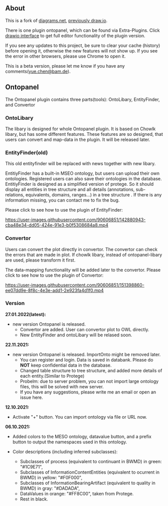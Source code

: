 ## About

This is a fork of [diagrams.net](https://app.diagrams.net), [previously draw.io](https://www.diagrams.net/blog/move-diagrams-net).

There is one plugin ontopanel, which can be found via Extra-Plugins. Click [drawio interface](https://yuechenbam.github.io/src/main/webapp/index.html) to get full editor functionality of the plugin version.

If you see any updates to this project, be sure to clear your cache (history) before opening it, otherwise the new features will not show up. If you see the error in other browsers, please use Chrome to open it.

This is a beta version, please let me know if you have any comments(yue.chen@bam.de).

## Ontopanel

The Ontopanel plugin contains three parts(tools): OntoLibary, EntityFinder, and Convertor

### OntoLibary

The libary is designed for whole Ontopanel plugin. It is based on Chowlk libary, but has some different features. These features are so designed, that users can convert and map-data in the plugin. It will be released later.

### EntityFinder(old)

This old entityfinder will be replaced with news together with new libary.

EntitiyFinder has a built-in MSEO ontology, but users can upload their own ontologies. Registered users can also save their ontologies in the database.
EntitiyFinder is designed as a simplified version of protege. So it should display all entities in tree structure and all details (annotations, sub-relations, equivalents, domains, ranges...) in a tree structure . If there is any information missing, you can contact me to fix the bug.

Please click to see how to use the plugin of EntityFinder:

https://user-images.githubusercontent.com/90606851/142880943-cba48e34-dd05-424e-91e3-b0f5308684a8.mp4

### Convertor

Users can convert the plot directly in convertor. The convertor can check the errors that are made in plot.
If chowlk libary, instead of ontopanel-libary are used, please transform it first.

The data-mapping functionality will be added later to the convertor.
Please click to see how to use the plugin of Convertor:


https://user-images.githubusercontent.com/90606851/151398860-ee07dd9e-8f8c-4e3e-add1-2e923fa4d1f0.mp4



### Version

**27.01.2022(latest):**

- new version Ontopanel is released.
  - Convertor are added. User can convertor plot to OWL directly.
  - New EntityFinder and ontoLibary will be relased soon.

**22.11.2021:**

- new version Ontopanel is released. ImportOnto might be removed later.
  - You can register and login. Data is saved in databank. Please do **NOT** keep confidential data in the database.
  - Changed table structure to tree structure, and added more details of each entity.(Similar to Protege)
  - Probelm: due to server problem, you can not import large ontology files, this will be solved with new server.
  - If you have any suggestions, please write me an email or open an issue here.

**12.10.2021:**

- Activate "+" button. You can import ontology via file or URL now.

**06.10.2021:**

- Added colors to the MESO ontology, datavalue button, and a prefix button to output the namespaces used in this ontology.

- Color descriptions (including inferred subclasses):
  - Subclasses of process (equivalent to continuant in BWMD) in green: "#1C9E71",
  - Subclasses of InformationContentEntities (equivalent to ocurrent in BWMD) in yellow: "#F0F000",
  - Subclasses of InformationBearingArtifact (equivalent to quality in BWMD) in gray: "#DADADA",
  - DataValues in orange: "#FF8C00", taken from Protege.
  - Rest in black.
